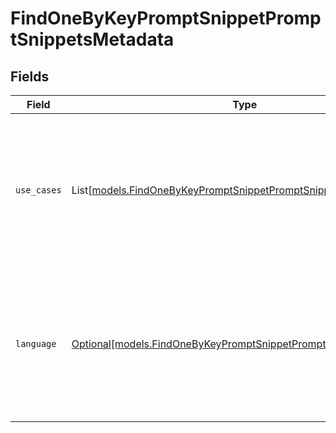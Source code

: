 # FindOneByKeyPromptSnippetPromptSnippetsMetadata


## Fields

| Field                                                                                                                            | Type                                                                                                                             | Required                                                                                                                         | Description                                                                                                                      |
| -------------------------------------------------------------------------------------------------------------------------------- | -------------------------------------------------------------------------------------------------------------------------------- | -------------------------------------------------------------------------------------------------------------------------------- | -------------------------------------------------------------------------------------------------------------------------------- |
| `use_cases`                                                                                                                      | List[[models.FindOneByKeyPromptSnippetPromptSnippetsUseCases](../models/findonebykeypromptsnippetpromptsnippetsusecases.md)]     | :heavy_minus_sign:                                                                                                               | A list of use cases that the prompt is meant to be used for. Use this field to categorize the prompt for your own purpose        |
| `language`                                                                                                                       | [Optional[models.FindOneByKeyPromptSnippetPromptSnippetsLanguage]](../models/findonebykeypromptsnippetpromptsnippetslanguage.md) | :heavy_minus_sign:                                                                                                               | The language that the prompt is written in. Use this field to categorize the prompt for your own purpose                         |